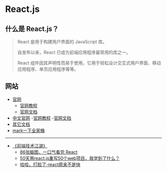 # React.js


## 什么是 React.js？
> React 是用于构建用户界面的 JavaScript 库。
>
> 自发布以来，React 已成为前端应用程序最常用的库之一。
>
> React 组件因其声明性而易于使用，它用于轻松设计交互式用户界面、移动应用程序、单页应用程序等等。

## 网站

- [官网](https://reactjs.org/)
    - [官网教程](https://reactjs.org/tutorial/tutorial.html)
    - [官网文档](https://reactjs.org/docs/hello-world.html)
- [中文官网](https://zh-hans.reactjs.org/)
    -[官网教程](https://zh-hans.reactjs.org/tutorial/tutorial.html)
    -[官网文档](https://zh-hans.reactjs.org/docs/getting-started.html)
- [其它文档](http://caibaojian.com/react/)
- [mark一下全家桶](https://blog.csdn.net/Charles_Tian/article/details/103704613)

---

- [《前端技术江湖》](https://blog.csdn.net/zz_jesse?type=blog)
    - [86张脑图，一口气看完 React](https://blog.csdn.net/zz_jesse/article/details/124335512)
    - [50天用react.js重写50个web项目，我学到了什么？](https://blog.csdn.net/zz_jesse/article/details/121112659)
    - [哈哈，打脸了-react原来不是快](https://blog.csdn.net/zz_jesse/article/details/102665858)